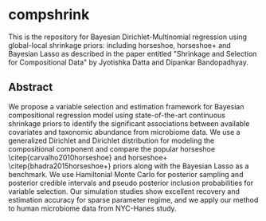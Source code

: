 # compshrink

This is the repository for Bayesian Dirichlet-Multinomial regression using global-local shrinkage priors: including horseshoe, horseshoe+ and Bayesian Lasso as described in the paper entitled "Shrinkage and Selection for Compositional Data" by Jyotishka Datta and Dipankar Bandopadhyay. 

## Abstract

We propose a variable selection and estimation framework for Bayesian compositional regression model using state-of-the-art continuous shrinkage priors to identify the significant associations between available covariates and taxonomic abundance from microbiome data. We use a generalized Dirichlet and Dirichlet distribution for modeling the compositional component and compare the popular horseshoe \citep{carvalho2010horseshoe} and horseshoe+ \citep{bhadra2015horseshoe+} priors along with the Bayesian Lasso as a benchmark. We use Hamiltonial Monte Carlo for posterior sampling and posterior credible intervals and pseudo posterior inclusion probabilities for variable selection. Our simulation studies show excellent recovery and estimation accuracy for sparse parameter regime, and we apply our method to human microbiome data from NYC-Hanes study.


